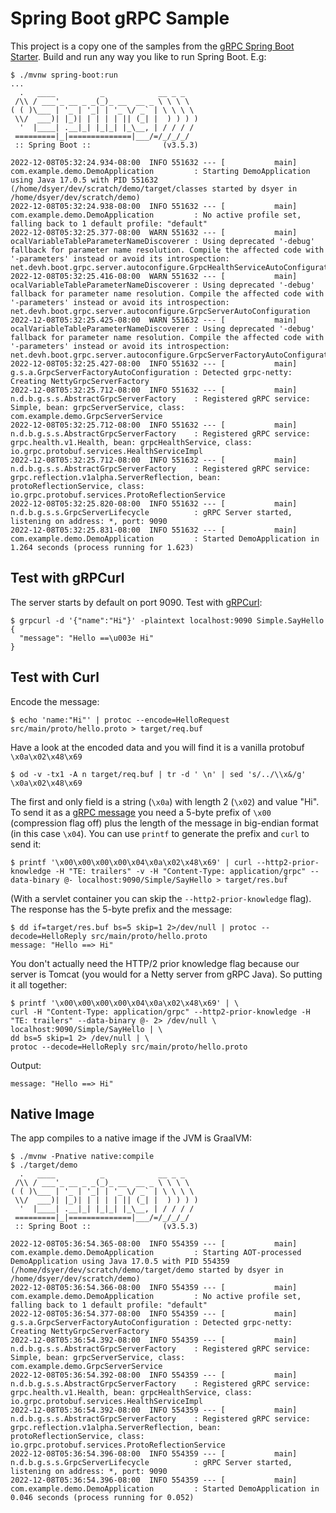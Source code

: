 # Spring Boot gRPC Sample

This project is a copy one of the samples from the [gRPC Spring Boot Starter](https://github.com/yidongnan/grpc-spring-boot-starter/blob/master/examples/local-grpc-server/build.gradle). Build and run any way you like to run Spring Boot. E.g:

```
$ ./mvnw spring-boot:run
...
  .   ____          _            __ _ _
 /\\ / ___'_ __ _ _(_)_ __  __ _ \ \ \ \
( ( )\___ | '_ | '_| | '_ \/ _` | \ \ \ \
 \\/  ___)| |_)| | | | | || (_| |  ) ) ) )
  '  |____| .__|_| |_|_| |_\__, | / / / /
 =========|_|==============|___/=/_/_/_/
 :: Spring Boot ::                (v3.5.3)

2022-12-08T05:32:24.934-08:00  INFO 551632 --- [           main] com.example.demo.DemoApplication         : Starting DemoApplication using Java 17.0.5 with PID 551632 (/home/dsyer/dev/scratch/demo/target/classes started by dsyer in /home/dsyer/dev/scratch/demo)
2022-12-08T05:32:24.938-08:00  INFO 551632 --- [           main] com.example.demo.DemoApplication         : No active profile set, falling back to 1 default profile: "default"
2022-12-08T05:32:25.377-08:00  WARN 551632 --- [           main] ocalVariableTableParameterNameDiscoverer : Using deprecated '-debug' fallback for parameter name resolution. Compile the affected code with '-parameters' instead or avoid its introspection: net.devh.boot.grpc.server.autoconfigure.GrpcHealthServiceAutoConfiguration
2022-12-08T05:32:25.416-08:00  WARN 551632 --- [           main] ocalVariableTableParameterNameDiscoverer : Using deprecated '-debug' fallback for parameter name resolution. Compile the affected code with '-parameters' instead or avoid its introspection: net.devh.boot.grpc.server.autoconfigure.GrpcServerAutoConfiguration
2022-12-08T05:32:25.425-08:00  WARN 551632 --- [           main] ocalVariableTableParameterNameDiscoverer : Using deprecated '-debug' fallback for parameter name resolution. Compile the affected code with '-parameters' instead or avoid its introspection: net.devh.boot.grpc.server.autoconfigure.GrpcServerFactoryAutoConfiguration
2022-12-08T05:32:25.427-08:00  INFO 551632 --- [           main] g.s.a.GrpcServerFactoryAutoConfiguration : Detected grpc-netty: Creating NettyGrpcServerFactory
2022-12-08T05:32:25.712-08:00  INFO 551632 --- [           main] n.d.b.g.s.s.AbstractGrpcServerFactory    : Registered gRPC service: Simple, bean: grpcServerService, class: com.example.demo.GrpcServerService
2022-12-08T05:32:25.712-08:00  INFO 551632 --- [           main] n.d.b.g.s.s.AbstractGrpcServerFactory    : Registered gRPC service: grpc.health.v1.Health, bean: grpcHealthService, class: io.grpc.protobuf.services.HealthServiceImpl
2022-12-08T05:32:25.712-08:00  INFO 551632 --- [           main] n.d.b.g.s.s.AbstractGrpcServerFactory    : Registered gRPC service: grpc.reflection.v1alpha.ServerReflection, bean: protoReflectionService, class: io.grpc.protobuf.services.ProtoReflectionService
2022-12-08T05:32:25.820-08:00  INFO 551632 --- [           main] n.d.b.g.s.s.GrpcServerLifecycle          : gRPC Server started, listening on address: *, port: 9090
2022-12-08T05:32:25.831-08:00  INFO 551632 --- [           main] com.example.demo.DemoApplication         : Started DemoApplication in 1.264 seconds (process running for 1.623)
```

## Test with gRPCurl

The server starts by default on port 9090. Test with [gRPCurl](https://github.com/fullstorydev/grpcurl):

```
$ grpcurl -d '{"name":"Hi"}' -plaintext localhost:9090 Simple.SayHello
{
  "message": "Hello ==\u003e Hi"
}
```

## Test with Curl

Encode the message:

```
$ echo 'name:"Hi"' | protoc --encode=HelloRequest src/main/proto/hello.proto > target/req.buf
```

Have a look at the encoded data and you will find it is a vanilla protobuf `\x0a\x02\x48\x69`

```
$ od -v -tx1 -A n target/req.buf | tr -d ' \n' | sed 's/../\\x&/g'
\x0a\x02\x48\x69
```

The first and only field is a string (`\x0a`) with length 2 (`\x02`) and value "Hi". To send it as a [gRPC message](https://github.com/grpc/grpc/blob/master/doc/PROTOCOL-HTTP2.md) you need a 5-byte prefix of `\x00` (compression flag off) plus the length of the message in big-endian format (in this case `\x04`). You can use `printf` to generate the prefix and `curl` to send it:

```
$ printf '\x00\x00\x00\x00\x04\x0a\x02\x48\x69' | curl --http2-prior-knowledge -H "TE: trailers" -v -H "Content-Type: application/grpc" --data-binary @- localhost:9090/Simple/SayHello > target/res.buf
```

(With a servlet container you can skip the `--http2-prior-knowledge` flag).
The response has the 5-byte prefix and the message:

```
$ dd if=target/res.buf bs=5 skip=1 2>/dev/null | protoc --decode=HelloReply src/main/proto/hello.proto
message: "Hello ==> Hi"
```

You don't actually need the HTTP/2 prior knowledge flag because our server is Tomcat (you would for a Netty server from gRPC Java). So putting it all together:

```
$ printf '\x00\x00\x00\x00\x04\x0a\x02\x48\x69' | \
curl -H "Content-Type: application/grpc" --http2-prior-knowledge -H "TE: trailers" --data-binary @- 2> /dev/null \
localhost:9090/Simple/SayHello | \
dd bs=5 skip=1 2> /dev/null | \
protoc --decode=HelloReply src/main/proto/hello.proto
```

Output:

```
message: "Hello ==> Hi"
```

## Native Image

The app compiles to a native image if the JVM is GraalVM:

```
$ ./mvnw -Pnative native:compile
$ ./target/demo
  .   ____          _            __ _ _
 /\\ / ___'_ __ _ _(_)_ __  __ _ \ \ \ \
( ( )\___ | '_ | '_| | '_ \/ _` | \ \ \ \
 \\/  ___)| |_)| | | | | || (_| |  ) ) ) )
  '  |____| .__|_| |_|_| |_\__, | / / / /
 =========|_|==============|___/=/_/_/_/
 :: Spring Boot ::                (v3.5.3)

2022-12-08T05:36:54.365-08:00  INFO 554359 --- [           main] com.example.demo.DemoApplication         : Starting AOT-processed DemoApplication using Java 17.0.5 with PID 554359 (/home/dsyer/dev/scratch/demo/target/demo started by dsyer in /home/dsyer/dev/scratch/demo)
2022-12-08T05:36:54.366-08:00  INFO 554359 --- [           main] com.example.demo.DemoApplication         : No active profile set, falling back to 1 default profile: "default"
2022-12-08T05:36:54.377-08:00  INFO 554359 --- [           main] g.s.a.GrpcServerFactoryAutoConfiguration : Detected grpc-netty: Creating NettyGrpcServerFactory
2022-12-08T05:36:54.392-08:00  INFO 554359 --- [           main] n.d.b.g.s.s.AbstractGrpcServerFactory    : Registered gRPC service: Simple, bean: grpcServerService, class: com.example.demo.GrpcServerService
2022-12-08T05:36:54.392-08:00  INFO 554359 --- [           main] n.d.b.g.s.s.AbstractGrpcServerFactory    : Registered gRPC service: grpc.health.v1.Health, bean: grpcHealthService, class: io.grpc.protobuf.services.HealthServiceImpl
2022-12-08T05:36:54.392-08:00  INFO 554359 --- [           main] n.d.b.g.s.s.AbstractGrpcServerFactory    : Registered gRPC service: grpc.reflection.v1alpha.ServerReflection, bean: protoReflectionService, class: io.grpc.protobuf.services.ProtoReflectionService
2022-12-08T05:36:54.396-08:00  INFO 554359 --- [           main] n.d.b.g.s.s.GrpcServerLifecycle          : gRPC Server started, listening on address: *, port: 9090
2022-12-08T05:36:54.396-08:00  INFO 554359 --- [           main] com.example.demo.DemoApplication         : Started DemoApplication in 0.046 seconds (process running for 0.052)
```
